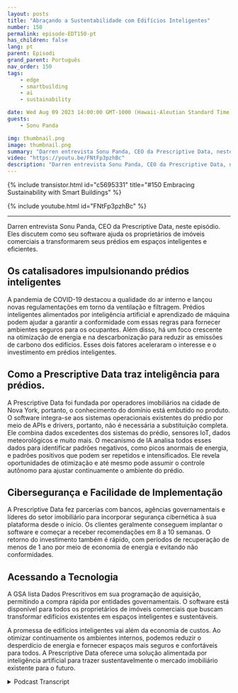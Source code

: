 ```yaml
---
layout: posts
title: "Abraçando a Sustentabilidade com Edifícios Inteligentes"
number: 150
permalink: episode-EDT150-pt
has_children: false
lang: pt
parent: Episodi
grand_parent: Português
nav_order: 150
tags:
    - edge
    - smartbuilding
    - ai
    - sustainability

date: Wed Aug 09 2023 14:00:00 GMT-1000 (Hawaii-Aleutian Standard Time)
guests:
    - Sonu Panda

img: thumbnail.png
image: thumbnail.png
summary: "Darren entrevista Sonu Panda, CEO da Prescriptive Data, neste episódio. Eles discutem como seu software ajuda proprietários de imóveis comerciais a transformar seus prédios em espaços inteligentes e eficientes."
video: "https://youtu.be/FNtFp3pzhBc"
description: "Darren entrevista Sonu Panda, CEO da Prescriptive Data, neste episódio. Eles discutem como seu software ajuda proprietários de imóveis comerciais a transformar seus prédios em espaços inteligentes e eficientes."
---
```


<div>
{% include transistor.html id="c5695331" title="#150 Embracing Sustainability with Smart Buildings" %}

{% include youtube.html id="FNtFp3pzhBc" %}
</div>

---

Darren entrevista Sonu Panda, CEO da Prescriptive Data, neste episódio. Eles discutem como seu software ajuda os proprietários de imóveis comerciais a transformarem seus prédios em espaços inteligentes e eficientes.

## Os catalisadores impulsionando prédios inteligentes

A pandemia de COVID-19 destacou a qualidade do ar interno e lançou novas regulamentações em torno da ventilação e filtragem. Prédios inteligentes alimentados por inteligência artificial e aprendizado de máquina podem ajudar a garantir a conformidade com essas regras para fornecer ambientes seguros para os ocupantes. Além disso, há um foco crescente na otimização de energia e na descarbonização para reduzir as emissões de carbono dos edifícios. Esses dois fatores aceleraram o interesse e o investimento em prédios inteligentes.

## Como a Prescriptive Data traz inteligência para prédios.

A Prescriptive Data foi fundada por operadores imobiliários na cidade de Nova York, portanto, o conhecimento do domínio está embutido no produto. O software integra-se aos sistemas operacionais existentes do prédio por meio de APIs e drivers, portanto, não é necessária a substituição completa. Ele combina dados excedentes dos sistemas do prédio, sensores IoT, dados meteorológicos e muito mais. O mecanismo de IA analisa todos esses dados para identificar padrões negativos, como picos anormais de energia, e padrões positivos que podem ser repetidos e intensificados. Ele revela oportunidades de otimização e até mesmo pode assumir o controle autônomo para ajustar continuamente o ambiente do prédio.

## Cibersegurança e Facilidade de Implementação

A Prescriptive Data fez parcerias com bancos, agências governamentais e líderes do setor imobiliário para incorporar segurança cibernética à sua plataforma desde o início. Os clientes geralmente conseguem implantar o software e começar a receber recomendações em 8 a 10 semanas. O retorno do investimento também é rápido, com períodos de recuperação de menos de 1 ano por meio de economia de energia e evitando não conformidades.

## Acessando a Tecnologia

A GSA lista Dados Prescritivos em sua programação de aquisição, permitindo a compra rápida por entidades governamentais. O software está disponível para todos os proprietários de imóveis comerciais que buscam transformar edifícios existentes em espaços inteligentes e sustentáveis.

A promessa de edifícios inteligentes vai além da economia de custos. Ao otimizar continuamente os ambientes internos, podemos reduzir o desperdício de energia e fornecer espaços mais seguros e confortáveis para todos. A Prescriptive Data oferece uma solução alimentada por inteligência artificial para trazer sustentavelmente o mercado imobiliário existente para o futuro.



<details>
<summary> Podcast Transcript </summary>

<p></p>

</details>
